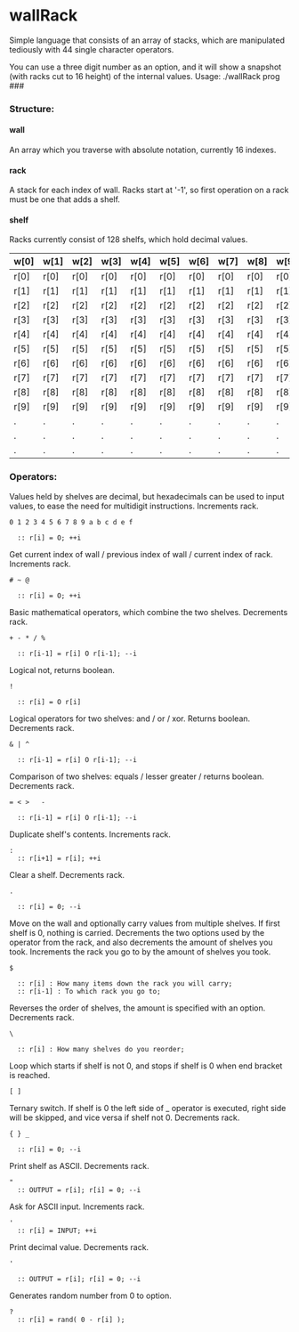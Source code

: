 # wallRack
Simple language that consists of an array of stacks, which are manipulated
tediously with 44 single character operators.

You can use a three digit number as an option, and it will show a snapshot
(with racks cut to 16 height) of the internal values.
Usage: ./wallRack prog \#\#\#

### Structure:

#### wall
An array which you traverse with absolute notation, currently 16 indexes.
#### rack
A stack for each index of wall. Racks start at '-1', so first operation on a rack must be one that adds a shelf.
#### shelf
Racks currently consist of 128 shelfs, which hold decimal values.

| w[0] | w[1] | w[2] | w[3] | w[4] | w[5] | w[6] | w[7] | w[8] | w[9] | w[10] | w[11] | ... |
| --- | --- | --- | --- | --- | --- | --- | --- | --- | --- | --- | --- | --- |
| r[0] | r[0] | r[0] | r[0] | r[0] | r[0] | r[0] | r[0] | r[0] | r[0] | r[0] | r[0] | ... |
| r[1] | r[1] | r[1] | r[1] | r[1] | r[1] | r[1] | r[1] | r[1] | r[1] | r[1] | r[1] | ... |
| r[2] | r[2] | r[2] | r[2] | r[2] | r[2] | r[2] | r[2] | r[2] | r[2] | r[2] | r[2] | ... |
| r[3] | r[3] | r[3] | r[3] | r[3] | r[3] | r[3] | r[3] | r[3] | r[3] | r[3] | r[3] | ... |
| r[4] | r[4] | r[4] | r[4] | r[4] | r[4] | r[4] | r[4] | r[4] | r[4] | r[4] | r[4] | ... |
| r[5] | r[5] | r[5] | r[5] | r[5] | r[5] | r[5] | r[5] | r[5] | r[5] | r[5] | r[5] | ... |
| r[6] | r[6] | r[6] | r[6] | r[6] | r[6] | r[6] | r[6] | r[6] | r[6] | r[6] | r[6] | ... |
| r[7] | r[7] | r[7] | r[7] | r[7] | r[7] | r[7] | r[7] | r[7] | r[7] | r[7] | r[7] | ... |
| r[8] | r[8] | r[8] | r[8] | r[8] | r[8] | r[8] | r[8] | r[8] | r[8] | r[8] | r[8] | ... |
| r[9] | r[9] | r[9] | r[9] | r[9] | r[9] | r[9] | r[9] | r[9] | r[9] | r[9] | r[9] | ... |
| . | . | . | . | . | . | . | . | . | . | . | . | ... |
| . | . | . | . | . | . | . | . | . | . | . | . | ... |
| . | . | . | . | . | . | . | . | . | . | . | . | ... |

### Operators:

Values held by shelves are decimal, but hexadecimals can be used to input values, to ease the need for multidigit instructions. Increments rack.
```
0 1 2 3 4 5 6 7 8 9 a b c d e f

  :: r[i] = O; ++i
```

Get current index of wall / previous index of wall / current index of rack. Increments rack.
```
# ~ @

  :: r[i] = O; ++i
```

Basic mathematical operators, which combine the two shelves. Decrements rack.
```
+ - * / %

  :: r[i-1] = r[i] O r[i-1]; --i
```

Logical not, returns boolean.
```
!

  :: r[i] = O r[i]
```

Logical operators for two shelves: and / or / xor. Returns boolean. Decrements rack.
```
& | ^

  :: r[i-1] = r[i] O r[i-1]; --i
```


Comparison of two shelves: equals / lesser greater /
returns boolean. Decrements rack.
```
= < >	-

  :: r[i-1] = r[i] O r[i-1]; --i
```

Duplicate shelf's contents. Increments rack.
```
:
  :: r[i+1] = r[i]; ++i
```

Clear a shelf. Decrements rack.
```
.

  :: r[i] = 0; --i
```

Move on the wall and optionally carry values from multiple shelves. If first shelf is 0, nothing is carried. Decrements the two options used by the operator from the rack, and also decrements the amount of shelves you took. Increments the rack you go to by the amount of shelves you took.
```
$

  :: r[i] : How many items down the rack you will carry;
  :: r[i-1] : To which rack you go to;
```

Reverses the order of shelves, the amount is specified with an option. Decrements rack.
```
\

  :: r[i] : How many shelves do you reorder;
```

Loop which starts if shelf is not 0, and stops if shelf is
0 when end bracket is reached.
```
[ ]
```

Ternary switch. If shelf is 0 the left side of _ operator is executed, right side will be skipped, and vice versa if shelf not 0. Decrements rack.
```
{ } _

  :: r[i] = 0; --i
```

Print shelf as ASCII. Decrements rack.
```
"
  :: OUTPUT = r[i]; r[i] = 0; --i
```

Ask for ASCII input. Increments rack.
```
'
  :: r[i] = INPUT; ++i
```

Print decimal value. Decrements rack.
```
'

  :: OUTPUT = r[i]; r[i] = 0; --i
```

Generates random number from 0 to option.
```
?
  :: r[i] = rand( 0 - r[i] );
```
